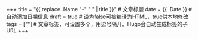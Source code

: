 +++
title = "{{ replace .Name "-" " " | title }}"  # 文章标题
date = {{ .Date }}  # 自动添加日期信息
draft = true  # 设为false可被编译为HTML，true供本地修改
tags = [""]  # 文章标签，可设置多个，用逗号隔开。Hugo会自动生成标签的子URL
+++
